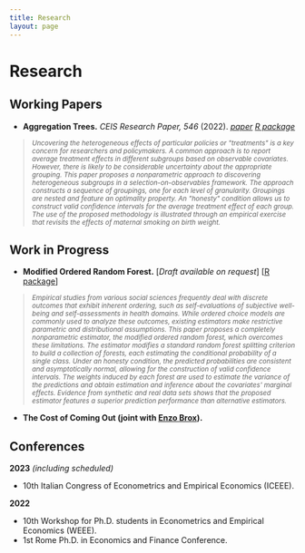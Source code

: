 ```yaml
---
title: Research
layout: page
---
```


# Research

## Working Papers
- **Aggregation Trees.** *CEIS Research Paper, 546* (2022).
[*paper*](https://papers.ssrn.com/sol3/papers.cfm?abstract_id=4304256)
[*R package*](https://riccardo-df.github.io/aggTrees/index.html)

> <sub> *Uncovering the heterogeneous effects of particular policies or "treatments" is a key concern for researchers and policymakers. A common approach is to report average treatment effects in different subgroups based on observable covariates. However, there is likely to be considerable uncertainty about the appropriate grouping. This paper proposes a nonparametric approach to discovering heterogeneous subgroups in a selection-on-observables framework. The approach constructs a sequence of groupings, one for each level of granularity. Groupings are nested and feature an optimality property. An "honesty" condition allows us to construct valid confidence intervals for the average treatment effect of each group. The use of the proposed methodology is illustrated through an empirical exercise that revisits the effects of maternal smoking on birth weight.* </sub>

## Work in Progress
- <b>**Modified Ordered Random Forest.**</b>
[*Draft available on request*]
[<a href="https://riccardo-df.github.io/morf/">R package</a>]

><sub>*Empirical studies from various social sciences frequently deal with discrete outcomes that exhibit inherent ordering, such as self-evaluations of subjective well-being and self-assessments in health domains. While ordered choice models are commonly used to analyze these outcomes, existing estimators make restrictive parametric and distributional assumptions. This paper proposes a completely nonparametric estimator, the modified ordered random forest, which overcomes these limitations. The estimator modifies a standard random forest splitting criterion to build a collection of forests, each estimating the conditional probability of a single class. Under an honesty condition, the predicted probabilities are consistent and asymptotically normal, allowing for the construction of valid confidence intervals. The weights induced by each forest are used to estimate the variance of the predictions and obtain estimation and inference about the covariates' marginal effects. Evidence from synthetic and real data sets shows that the proposed estimator features a superior prediction performance than alternative estimators.*
    
- <b>**The Cost of Coming Out** (joint with [Enzo Brox](https://sites.google.com/view/ebrox)).</b>

## Conferences
**2023** *(including scheduled)*
- 10th Italian Congress of Econometrics and Empirical Economics (ICEEE).

**2022** 
- 10th Workshop for Ph.D. students in Econometrics and Empirical Economics (WEEE).
- 1st Rome Ph.D. in Economics and Finance Conference.
